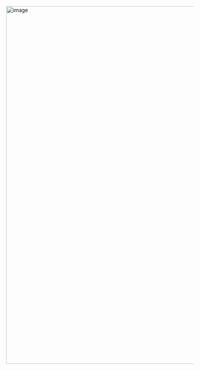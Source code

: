 <img width="959" alt="image" src="https://github.com/user-attachments/assets/b506a729-d6fd-4f3a-9d0e-f2da482722ef">
